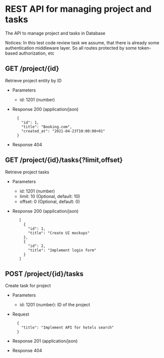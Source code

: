 # REST API for managing project and tasks

The API to manage project and tasks in Database

Notices: In this test code review task we assume, that there is already some authentication middleware layer. 
So all routes protected by some token-based authorization, etc


## GET /project/{id}

Retrieve project entity by ID

+ Parameters

    + id: 1201 (number)

+ Response 200 (application/json)

    ```
      {
        "id": 1,
        "title": "Booking.com",
        "created_at": "2021-04-23T10:00:00+01"
      }  
    ```

+ Response 404


## GET /project/{id}/tasks{?limit,offset}

Retrieve project tasks

+ Parameters

    + id: 1201 (number)
    + limit: 10 (Optional, default: 10)
    + offset: 0 (Optional, default: 0)

+ Response 200 (application/json)

   ```
      [
        {
          "id": 1,
          "title": "Create UI mockups"
        },
        {
          "id": 2,
          "title": "Implement login form"
        }
      ]  
   ```

## POST /project/{id}/tasks

Create task for project

+ Parameters

    + id: 1201 (number): ID of the project

+ Request

    ```
      {
        "title": "Implement API for hotels search"
      }  
    ```

+ Response 201 (application/json)
+ Response 404  
